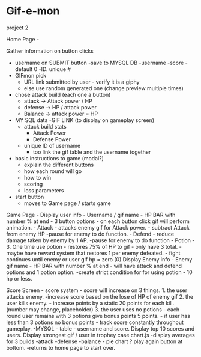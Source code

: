 # Gif-e-mon
project 2

Home Page -

Gather information on button clicks
 - username on SUBMIT button
    -save to MYSQL DB
        -username
        -score - default 0
        -ID. unique #
 - GIFmon pick
    - URL link submitted by user - verify it is a giphy
    - else use random generated one (change preview multiple times)
 - chose attack build (each one a button)
    - attack ->  Attack power / HP
    - defense -> HP / attack power
    - Balance -> attack power = HP
 - MY SQL data
    -GIF LINK (to display on gameplay screen)
    - attack build stats
        - Attack Power
        - Defense Power
    - unique ID of username
        - too link the gif table and the username together 
 - basic instructions to game (modal?)
    - explain the different buttons
    - how each round will go
    - how to win
    - scoring
    - loss parameters
 - start button
    - moves to Game page / starts game



Game Page - 
    Display user info
        - Username / gif name
        - HP BAR with number % at end
        - 3 button options - on each button click gif will perform animation.
            - Attack
                - attacks enemy gif for Attack power.
                    - subtract Attack from enemy HP
                -pause for enemy to do function.
            - Defend
                - reduce damage taken by enemy by 1 AP.
                -pause for enemy to do function
            - Potion
                - 3. One time use potion
                - restores 75% of HP to gif
                - only have 3 total. 
                - maybe have reward system that restores 1 per enemy defeated.
        - fight continues until enemy or user gif hp = zero (0)
    Display Enemy info
        - Enemy gif name
        - HP BAR with number % at end
        - will have attack and defend options and 1 potion option. 
            -create strict condition for for using potion 
                - 10 hp or less.

Score Screen -
    score system
        - score will increase on 3 things.
            1. the user attacks enemy.
                -increase score based on the lose of HP of enemy gif
            2. the user kills enemy.
                - increase points by a static 20 points for each kill. (number may change, placeholder)
            3. the user uses no potions
                - each round user remains with 3 potions give bonus points 5 points. 
                - if user has less than 3 potions no bonus points
        - track score constantly throughout gameplay.
            -MYSQL - table - username and score.
    Display top 10 scores and users.
    Display strongest gif / user in trophey case 
    chart.js
        -display averages for 3 builds
            -attack
            -defense
            -balance
        - pie chart ?
    play again button at bottom.
        -returns to home page to start over.
    
